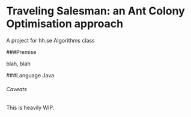 Traveling Salesman: an Ant Colony Optimisation approach
==========
 A project for hh.se Algorithms class

 ###Premise
 
 blah, blah

###Language
Java



###### Caveats
This is heavily WIP.
